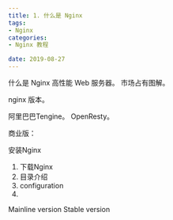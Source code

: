 ```yaml
---
title: 1. 什么是 Nginx
tags:
- Nginx
categories:
- Nginx 教程

date: 2019-08-27
---
```


什么是 Nginx
高性能 Web 服务器。
市场占有图解。


nginx 版本。

阿里巴巴Tengine。
OpenResty。

商业版：





安装Nginx
1. 下载Nginx
2. 目录介绍
3. configuration
4. 

Mainline version
Stable version